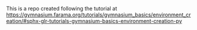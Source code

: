 This is a repo created following the tutorial at https://gymnasium.farama.org/tutorials/gymnasium_basics/environment_creation/#sphx-glr-tutorials-gymnasium-basics-environment-creation-py

